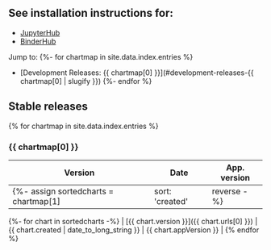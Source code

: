 ## See installation instructions for:

- [JupyterHub](https://zero-to-jupyterhub.readthedocs.io)
- [BinderHub](https://binderhub.readthedocs.io)

Jump to:
{%- for chartmap in site.data.index.entries %}
- [Development Releases: {{ chartmap[0] }}](#development-releases-{{ chartmap[0] | slugify }})
{%- endfor %}


## Stable releases

{% for chartmap in site.data.index.entries %}

### {{ chartmap[0] }}

| Version | Date | App. version |
|---------|------|---------------------|
{%- assign sortedcharts = chartmap[1] | sort: 'created' | reverse -%}
{%- for chart in sortedcharts -%}
| [{{ chart.version }}]({{ chart.urls[0] }}) | {{ chart.created | date_to_long_string }} | {{ chart.appVersion }} |
{% endfor %}
